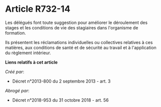 # Article R732-14

Les délégués font toute suggestion pour améliorer le déroulement des stages et les conditions de vie des stagiaires dans
l'organisme de formation.

Ils présentent les réclamations individuelles ou collectives relatives à ces matières, aux conditions de santé et de sécurité
au travail et à l'application du règlement intérieur.

**Liens relatifs à cet article**

_Créé par_:

  - Décret n°2013-800 du 2 septembre 2013 - art. 3

_Abrogé par_:

  - Décret n°2018-953 du 31 octobre 2018 - art. 56
